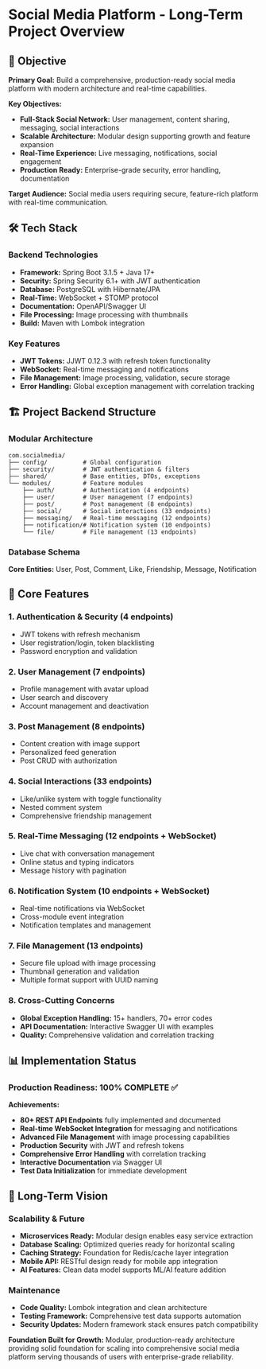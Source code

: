 # Social Media Platform - Long-Term Project Overview

## 🎯 Objective

**Primary Goal:** Build a comprehensive, production-ready social media platform with modern architecture and real-time capabilities.

**Key Objectives:**
- **Full-Stack Social Network:** User management, content sharing, messaging, social interactions
- **Scalable Architecture:** Modular design supporting growth and feature expansion  
- **Real-Time Experience:** Live messaging, notifications, social engagement
- **Production Ready:** Enterprise-grade security, error handling, documentation

**Target Audience:** Social media users requiring secure, feature-rich platform with real-time communication.

## 🛠️ Tech Stack

### Backend Technologies
- **Framework:** Spring Boot 3.1.5 + Java 17+
- **Security:** Spring Security 6.1+ with JWT authentication
- **Database:** PostgreSQL with Hibernate/JPA
- **Real-Time:** WebSocket + STOMP protocol
- **Documentation:** OpenAPI/Swagger UI
- **File Processing:** Image processing with thumbnails
- **Build:** Maven with Lombok integration

### Key Features
- **JWT Tokens:** JJWT 0.12.3 with refresh token functionality
- **WebSocket:** Real-time messaging and notifications
- **File Management:** Image processing, validation, secure storage
- **Error Handling:** Global exception management with correlation tracking

## 🏗️ Project Backend Structure

### Modular Architecture
```
com.socialmedia/
├── config/          # Global configuration
├── security/        # JWT authentication & filters  
├── shared/          # Base entities, DTOs, exceptions
└── modules/         # Feature modules
    ├── auth/        # Authentication (4 endpoints)
    ├── user/        # User management (7 endpoints)  
    ├── post/        # Post management (8 endpoints)
    ├── social/      # Social interactions (33 endpoints)
    ├── messaging/   # Real-time messaging (12 endpoints)
    ├── notification/# Notification system (10 endpoints)
    └── file/        # File management (13 endpoints)
```

### Database Schema
**Core Entities:** User, Post, Comment, Like, Friendship, Message, Notification

## 🚀 Core Features

### 1. Authentication & Security (4 endpoints)
- JWT tokens with refresh mechanism
- User registration/login, token blacklisting
- Password encryption and validation

### 2. User Management (7 endpoints)  
- Profile management with avatar upload
- User search and discovery
- Account management and deactivation

### 3. Post Management (8 endpoints)
- Content creation with image support
- Personalized feed generation  
- Post CRUD with authorization

### 4. Social Interactions (33 endpoints)
- Like/unlike system with toggle functionality
- Nested comment system
- Comprehensive friendship management

### 5. Real-Time Messaging (12 endpoints + WebSocket)
- Live chat with conversation management
- Online status and typing indicators
- Message history with pagination

### 6. Notification System (10 endpoints + WebSocket)
- Real-time notifications via WebSocket
- Cross-module event integration
- Notification templates and management

### 7. File Management (13 endpoints)
- Secure file upload with image processing
- Thumbnail generation and validation
- Multiple format support with UUID naming

### 8. Cross-Cutting Concerns
- **Global Exception Handling:** 15+ handlers, 70+ error codes
- **API Documentation:** Interactive Swagger UI with examples
- **Quality:** Comprehensive validation and correlation tracking

## 📊 Implementation Status

### Production Readiness: 100% COMPLETE ✅

**Achievements:**
- **80+ REST API Endpoints** fully implemented and documented
- **Real-time WebSocket Integration** for messaging and notifications  
- **Advanced File Management** with image processing capabilities
- **Production Security** with JWT and refresh tokens
- **Comprehensive Error Handling** with correlation tracking
- **Interactive Documentation** via Swagger UI
- **Test Data Initialization** for immediate development

## 🔮 Long-Term Vision

### Scalability & Future
- **Microservices Ready:** Modular design enables easy service extraction
- **Database Scaling:** Optimized queries ready for horizontal scaling
- **Caching Strategy:** Foundation for Redis/cache layer integration
- **Mobile API:** RESTful design ready for mobile app integration
- **AI Features:** Clean data model supports ML/AI feature addition

### Maintenance
- **Code Quality:** Lombok integration and clean architecture
- **Testing Framework:** Comprehensive test data supports automation
- **Security Updates:** Modern framework stack ensures patch compatibility

**Foundation Built for Growth:** Modular, production-ready architecture providing solid foundation for scaling into comprehensive social media platform serving thousands of users with enterprise-grade reliability. 